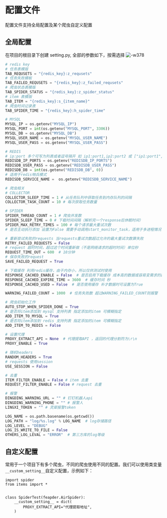 # 配置文件

配置文件支持全局配置及某个爬虫自定义配置

## 全局配置

在项目的根目录下创建 setting.py, 全部的参数如下，按需选择
![-w378](http://markdown-media.oss-cn-beijing.aliyuncs.com/2020/12/30/16093189206589.jpg?x-oss-process=style/markdown-media)


```python
# redis key
# 任务表模版
TAB_REQUSETS = "{redis_key}:z_requsets"
# 任务失败模板
TAB_FAILED_REQUSETS = "{redis_key}:z_failed_requsets"
# 爬虫状态表模版
TAB_SPIDER_STATUS = "{redis_key}:z_spider_status"
# item 表模版
TAB_ITEM = "{redis_key}:s_{item_name}"
# 爬虫时间记录表
TAB_SPIDER_TIME = "{redis_key}:h_spider_time"

# MYSQL
MYSQL_IP = os.getenv("MYSQL_IP")
MYSQL_PORT = int(os.getenv("MYSQL_PORT", 3306))
MYSQL_DB = os.getenv("MYSQL_DB")
MYSQL_USER_NAME = os.getenv("MYSQL_USER_NAME")
MYSQL_USER_PASS = os.getenv("MYSQL_USER_PASS")

# REDIS
# ip:port 多个可写为列表或者逗号隔开 如 ip1:port1,ip2:port2 或 ["ip1:port1", "ip2:port2"]
REDISDB_IP_PORTS = os.getenv("REDISDB_IP_PORTS")
REDISDB_USER_PASS = os.getenv("REDISDB_USER_PASS")
REDISDB_DB = int(os.getenv("REDISDB_DB", 0))
# 适用于redis哨兵模式
REDISDB_SERVICE_NAME =  os.getenv("REDISDB_SERVICE_NAME")

# 爬虫相关
# COLLECTOR
COLLECTOR_SLEEP_TIME = 1 # 从任务队列中获取任务到内存队列的间隔
COLLECTOR_TASK_COUNT = 10 # 每次获取任务数量

# SPIDER
SPIDER_THREAD_COUNT = 1 # 爬虫并发数
SPIDER_SLEEP_TIME = 0 # 下载时间间隔（解析完一个response后休眠时间）
SPIDER_MAX_RETRY_TIMES = 100 # 每个请求最大重试次数
# 是否主动执行添加 设置为False 需要手动调用start_monitor_task，适用于多进程情况下

# 重新尝试失败的requests 当requests重试次数超过允许的最大重试次数算失败
RETRY_FAILED_REQUESTS = False
# request 超时时间，超过这个时间重新做（不是网络请求的超时时间）单位秒
REQUEST_TIME_OUT = 600  # 10分钟
# 保存失败的request
SAVE_FAILED_REQUEST = True

# 下载缓存 利用redis缓存，由于内存小，所以仅供测试时使用
RESPONSE_CACHED_ENABLE = False  # 是否启用下载缓存 成本高的数据或容易变需求的数据，建议设置为True
RESPONSE_CACHED_EXPIRE_TIME = 3600  # 缓存时间 秒
RESPONSE_CACHED_USED = False  # 是否使用缓存 补才数据时可设置为True

WARNING_FAILED_COUNT = 1000  # 任务失败数 超过WARNING_FAILED_COUNT则报警

# 爬虫初始化工作
AUTO_STOP_WHEN_SPIDER_DONE = True
# 是否将item添加到 mysql 支持列表 指定添加的item 可模糊指定
ADD_ITEM_TO_MYSQL = True
# 是否将item添加到 redis 支持列表 指定添加的item 可模糊指定
ADD_ITEM_TO_REDIS = False

# 设置代理
PROXY_EXTRACT_API = None  # 代理提取API ，返回的代理分割符为\r\n
PROXY_ENABLE = True

# 随机headers
RANDOM_HEADERS = True
# requests 使用session
USE_SESSION = False

# 去重
ITEM_FILTER_ENABLE = False # item 去重
REQUEST_FILTER_ENABLE = False # request 去重

# 报警
DINGDING_WARNING_URL = "" # 钉钉机器人api
DINGDING_WARNING_PHONE = "" # 报警人
LINGXI_TOKEN = "" # 灵犀报警token

LOG_NAME = os.path.basename(os.getcwd())
LOG_PATH = "log/%s.log" % LOG_NAME  # log存储路径
LOG_LEVEL = "DEBUG"
LOG_IS_WRITE_TO_FILE = False
OTHERS_LOG_LEVAL = "ERROR"  # 第三方库的log等级
```

## 自定义配置

常用于一个项目下有多个爬虫，不同的爬虫使用不同的配置。我们可以使用类变量`__custom_setting__`自定义配置，示例如下：

    import spider
    from items import *
    
    
    class SpiderTest(feapder.AirSpider):
        __custom_setting__ = dict(
            PROXY_EXTRACT_API="代理提取地址",
        )